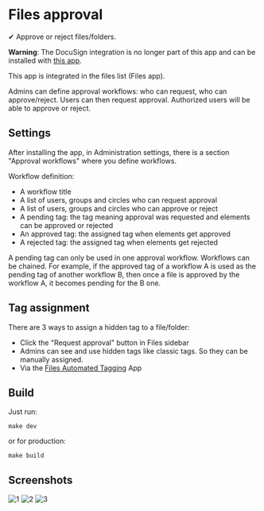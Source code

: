# Files approval

✔ Approve or reject files/folders.

**Warning**: The DocuSign integration is no longer part of this app
and can be installed with [this app](https://apps.nextcloud.com/apps/integration_docusign).

This app is integrated in the files list (Files app).

Admins can define approval workflows: who can request, who can approve/reject.
Users can then request approval. Authorized users will be able to approve or reject.

## Settings

After installing the app, in Administration settings, there is a section "Approval workflows" where you define workflows.

Workflow definition:

* A workflow title
* A list of users, groups and circles who can request approval
* A list of users, groups and circles who can approve or reject
* A pending tag: the tag meaning approval was requested and elements can be approved or rejected
* An approved tag: the assigned tag when elements get approved
* A rejected tag: the assigned tag when elements get rejected

A pending tag can only be used in one approval workflow.
Workflows can be chained. For example, if the approved tag of a workflow A is used as the pending tag of another workflow B,
then once a file is approved by the workflow A, it becomes pending for the B one.

## Tag assignment

There are 3 ways to assign a hidden tag to a file/folder:

* Click the "Request approval" button in Files sidebar
* Admins can see and use hidden tags like classic tags. So they can be manually assigned.
* Via the [Files Automated Tagging](https://github.com/nextcloud/files_automatedtagging) App

## Build

Just run:
```
make dev
```
or for production:
```
make build
```

## Screenshots

![1](https://github.com/nextcloud/approval/raw/main/img/screenshot_1.jpg)
![2](https://github.com/nextcloud/approval/raw/main/img/screenshot_2.jpg)
![3](https://github.com/nextcloud/approval/raw/main/img/screenshot_3.jpg)
